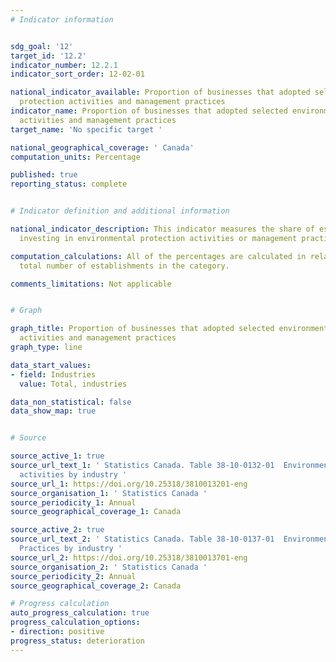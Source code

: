 ```yaml
---
# Indicator information


sdg_goal: '12'
target_id: '12.2'
indicator_number: 12.2.1
indicator_sort_order: 12-02-01

national_indicator_available: Proportion of businesses that adopted selected environmental
  protection activities and management practices
indicator_name: Proportion of businesses that adopted selected environmental protection
  activities and management practices
target_name: 'No specific target '

national_geographical_coverage: ' Canada'
computation_units: Percentage

published: true
reporting_status: complete


# Indicator definition and additional information

national_indicator_description: This indicator measures the share of establishments
  investing in environmental protection activities or management practices.

computation_calculations: All of the percentages are calculated in relation to the
  total number of establishments in the category.

comments_limitations: Not applicable


# Graph

graph_title: Proportion of businesses that adopted selected environmental protection
  activities and management practices
graph_type: line

data_start_values:
- field: Industries
  value: Total, industries

data_non_statistical: false
data_show_map: true


# Source 

source_active_1: true
source_url_text_1: ' Statistics Canada. Table 38-10-0132-01  Environmental protection
  activities by industry '
source_url_1: https://doi.org/10.25318/3810013201-eng
source_organisation_1: ' Statistics Canada '
source_periodicity_1: Annual
source_geographical_coverage_1: Canada

source_active_2: true
source_url_text_2: ' Statistics Canada. Table 38-10-0137-01  Environmental Management
  Practices by industry '
source_url_2: https://doi.org/10.25318/3810013701-eng
source_organisation_2: ' Statistics Canada '
source_periodicity_2: Annual
source_geographical_coverage_2: Canada

# Progress calculation
auto_progress_calculation: true
progress_calculation_options:
- direction: positive
progress_status: deterioration
---
```

